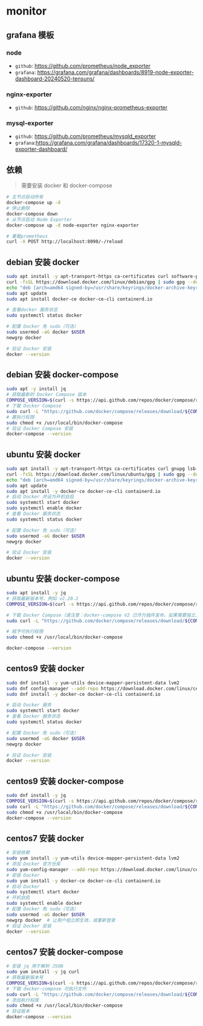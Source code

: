 # monitor

## grafana 模板

### node

- `github`: https://github.com/prometheus/node_exporter
- `grafana`: https://grafana.com/grafana/dashboards/8919-node-exporter-dashboard-20240520-tensuns/

### nginx-exporter

- `github`: https://github.com/nginx/nginx-prometheus-exporter

### mysql-exporter

- `github`: https://github.com/prometheus/mysqld_exporter
- `grafana`:https://grafana.com/grafana/dashboards/17320-1-mysqld-exporter-dashboard/

## 依赖

> 需要安装 docker 和 docker-compose

```bash
# 主节点启动所有
docker-compose up -d
# 停止删除
docker-compose down
# 从节点启动 Node Exporter
docker-compose up -d node-exporter nginx-exporter

# 重载prometheus
curl -X POST http://localhost:8090/-/reload
```


## debian 安装 docker
```bash
sudo apt install -y apt-transport-https ca-certificates curl software-properties-common gnupg
curl -fsSL https://download.docker.com/linux/debian/gpg | sudo gpg --dearmor -o /usr/share/keyrings/docker-archive-keyring.gpg
echo "deb [arch=amd64 signed-by=/usr/share/keyrings/docker-archive-keyring.gpg] https://download.docker.com/linux/debian $(lsb_release -cs) stable" | sudo tee /etc/apt/sources.list.d/docker.list > /dev/null
sudo apt update
sudo apt install docker-ce docker-ce-cli containerd.io

# 查看docker 服务状态
sudo systemctl status docker

# 配置 Docker 免 sudo（可选）
sudo usermod -aG docker $USER
newgrp docker

# 验证 Docker 安装
docker --version
```

## debian 安装 docker-compose
```bash
sudo apt -y install jq
# 获取最新的 Docker Compose 版本
COMPOSE_VERSION=$(curl -s https://api.github.com/repos/docker/compose/releases/latest | jq -r .tag_name)
# 下载 Docker Compose
sudo curl -L "https://github.com/docker/compose/releases/download/${COMPOSE_VERSION}/docker-compose-$(uname -s)-$(uname -m)" -o /usr/local/bin/docker-compose
# 置执行权限
sudo chmod +x /usr/local/bin/docker-compose
# 验证 Docker Compose 安装
docker-compose --version
```

## ubuntu 安装 docker
```bash
sudo apt install -y apt-transport-https ca-certificates curl gnupg lsb-release software-properties-common
curl -fsSL https://download.docker.com/linux/ubuntu/gpg | sudo gpg --dearmor -o /usr/share/keyrings/docker-archive-keyring.gpg
echo "deb [arch=amd64 signed-by=/usr/share/keyrings/docker-archive-keyring.gpg] https://download.docker.com/linux/ubuntu $(lsb_release -cs) stable" | sudo tee /etc/apt/sources.list.d/docker.list > /dev/null
sudo apt update
sudo apt install -y docker-ce docker-ce-cli containerd.io
# 启动 Docker 并设为开机自启
sudo systemctl start docker
sudo systemctl enable docker
# 查看 Docker 服务状态
sudo systemctl status docker

# 配置 Docker 免 sudo（可选）
sudo usermod -aG docker $USER
newgrp docker

# 验证 Docker 安装
docker --version
```

## ubuntu 安装 docker-compose
```bash
sudo apt install -y jq
# 获取最新版本号，例如 v2.20.2
COMPOSE_VERSION=$(curl -s https://api.github.com/repos/docker/compose/releases/latest | jq -r .tag_name)

# 下载 Docker Compose（请注意：docker-compose V2 已作为插件发布，如果需要独立二进制文件，此命令适用）
sudo curl -L "https://github.com/docker/compose/releases/download/${COMPOSE_VERSION}/docker-compose-$(uname -s)-$(uname -m)" -o /usr/local/bin/docker-compose

# 赋予可执行权限
sudo chmod +x /usr/local/bin/docker-compose

docker-compose --version
```


## centos9 安装 docker
```bash
sudo dnf install -y yum-utils device-mapper-persistent-data lvm2
sudo dnf config-manager --add-repo https://download.docker.com/linux/centos/docker-ce.repo
sudo dnf install -y docker-ce docker-ce-cli containerd.io

# 启动 Docker 服务
sudo systemctl start docker
# 查看 Docker 服务状态
sudo systemctl status docker

# 配置 Docker 免 sudo（可选）
sudo usermod -aG docker $USER
newgrp docker

# 验证 Docker 安装
docker --version
```

## centos9 安装 docker-compose
```bash
sudo dnf install -y jq
COMPOSE_VERSION=$(curl -s https://api.github.com/repos/docker/compose/releases/latest | jq -r .tag_name)
sudo curl -L "https://github.com/docker/compose/releases/download/${COMPOSE_VERSION}/docker-compose-$(uname -s)-$(uname -m)" -o /usr/local/bin/docker-compose
sudo chmod +x /usr/local/bin/docker-compose
docker-compose --version
```


## centos7 安装 docker
```bash
# 安装依赖
sudo yum install -y yum-utils device-mapper-persistent-data lvm2
# 添加 Docker 官方仓库
sudo yum-config-manager --add-repo https://download.docker.com/linux/centos/docker-ce.repo
# 安装 Docker
sudo yum install -y docker-ce docker-ce-cli containerd.io
# 启动 Docker
sudo systemctl start docker
# 开机自启
sudo systemctl enable docker
# 配置 Docker 免 sudo（可选）
sudo usermod -aG docker $USER
newgrp docker  # 让用户组立即生效，或重新登录
# 验证 Docker 安装
docker --version
```

## centos7 安装 docker-compose
```bash
# 安装 jq 用于解析 JSON
sudo yum install -y jq curl
# 获取最新版本号
COMPOSE_VERSION=$(curl -s https://api.github.com/repos/docker/compose/releases/latest | jq -r .tag_name)
# 下载 docker-compose 可执行文件
sudo curl -L "https://github.com/docker/compose/releases/download/${COMPOSE_VERSION}/docker-compose-$(uname -s)-$(uname -m)" -o /usr/local/bin/docker-compose
# 添加执行权限
sudo chmod +x /usr/local/bin/docker-compose
# 验证版本
docker-compose --version

```
